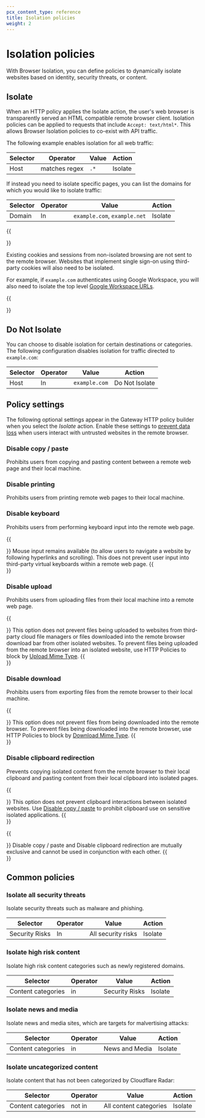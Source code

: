 ```yaml
---
pcx_content_type: reference
title: Isolation policies
weight: 2
---
```


# Isolation policies

With Browser Isolation, you can define policies to dynamically isolate websites based on identity, security threats, or content.

## Isolate

When an HTTP policy applies the Isolate action, the user's web browser is transparently served an HTML compatible remote browser client. Isolation policies can be applied to requests that include `Accept: text/html*`. This allows Browser Isolation policies to co-exist with API traffic.

The following example enables isolation for all web traffic:

| Selector            | Operator | Value           | Action         |
| --------------------| ---------| ----------------| -------------- |
| Host          | matches regex  | `.*` | Isolate        |

If instead you need to isolate specific pages, you can list the domains for which you would like to isolate traffic:

| Selector | Operator | Value | Action |
| - | - | - | - |
| Domain | In | `example.com`, `example.net` | Isolate

{{<Aside type="note" header="Isolate identity providers for applications">}}

Existing cookies and sessions from non-isolated browsing are not sent to the remote browser. Websites that implement single sign-on using third-party cookies will also need to be isolated.

For example, if `example.com` authenticates using Google Workspace, you will also need to isolate the top level [Google Workspace URLs](https://support.google.com/a/answer/9012184).

{{</Aside>}}

## Do Not Isolate

You can choose to disable isolation for certain destinations or categories. The following configuration disables isolation for traffic directed to `example.com`:

| Selector | Operator | Value | Action |
| - | - | - | - |
| Host | In | `example.com` | Do Not Isolate |

## Policy settings

The following optional settings appear in the Gateway HTTP policy builder when you select the _Isolate_ action. Enable these settings to [prevent data loss](https://blog.cloudflare.com/data-protection-browser/) when users interact with untrusted websites in the remote browser.  

### Disable copy / paste

Prohibits users from copying and pasting content between a remote web page and their local machine.

### Disable printing

Prohibits users from printing remote web pages to their local machine.

### Disable keyboard

Prohibits users from performing keyboard input into the remote web page.

{{<Aside type="note">}}
Mouse input remains available (to allow users to navigate a website by following hyperlinks and scrolling). This does not prevent user input into third-party virtual keyboards within a remote web page.
{{</Aside>}}

### Disable upload

Prohibits users from uploading files from their local machine into a remote web page.

{{<Aside type="note">}}
This option does not prevent files being uploaded to websites from third-party cloud file managers or files downloaded into the remote browser download bar from other isolated websites. To prevent files being uploaded from the remote browser into an isolated website, use HTTP Policies to block by [Upload Mime Type](/cloudflare-one/policies/filtering/http-policies/#download-and-upload-mime-type).
{{</Aside>}}

### Disable download

Prohibits users from exporting files from the remote browser to their local machine.

{{<Aside type="note">}}
This option does not prevent files from being downloaded into the remote browser. To prevent files being downloaded into the remote browser, use HTTP Policies to block by [Download Mime Type](/cloudflare-one/policies/filtering/http-policies/#download-and-upload-mime-type).
{{</Aside>}}

### Disable clipboard redirection

Prevents copying isolated content from the remote browser to their local clipboard and pasting content from their local clipboard into isolated pages.

{{<Aside type="note">}}
This option does not prevent clipboard interactions between isolated websites. Use [Disable copy / paste](/cloudflare-one/policies/browser-isolation/isolation-policies/#disable-copy--paste) to prohibit clipboard use on sensitive isolated applications.
{{</Aside>}}

{{<Aside type="note">}}
Disable copy / paste and Disable clipboard redirection are mutually exclusive and cannot be used in conjunction with each other.
{{</Aside>}}

## Common policies

### Isolate all security threats

Isolate security threats such as malware and phishing.

| Selector | Operator | Value | Action |
| - | - | - | - |
| Security Risks | In | All security risks | Isolate

### Isolate high risk content

Isolate high risk content categories such as newly registered domains.

| Selector            | Operator | Value           | Action         |
| --------------------| ---------| ----------------| -------------- |
| Content categories  | in       | Security Risks  | Isolate        |

### Isolate news and media

Isolate news and media sites, which are targets for malvertising attacks:

| Selector            | Operator | Value           | Action         |
| --------------------| ---------| ----------------| -------------- |
| Content categories  | in       | News and Media | Isolate         |

### Isolate uncategorized content

Isolate content that has not been categorized by Cloudflare Radar:

| Selector            | Operator | Value           | Action         |
| --------------------| ---------| ----------------| -------------- |
| Content categories  | not in   | All content categories |  Isolate  |